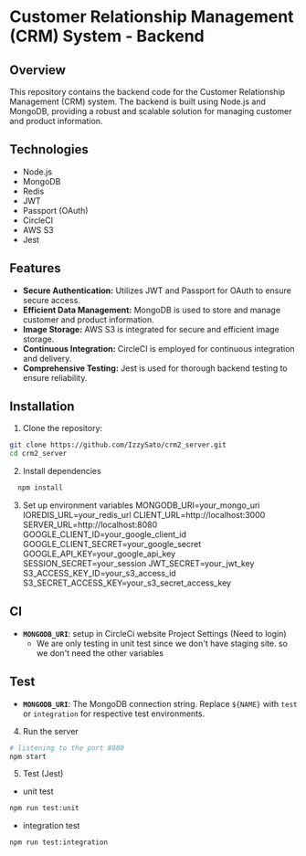 # Customer Relationship Management (CRM) System - Backend

## Overview
This repository contains the backend code for the Customer Relationship Management (CRM) system. The backend is built using Node.js and MongoDB, providing a robust and scalable solution for managing customer and product information.

## Technologies
- Node.js
- MongoDB
- Redis
- JWT
- Passport (OAuth)
- CircleCI
- AWS S3
- Jest

## Features
- **Secure Authentication:** Utilizes JWT and Passport for OAuth to ensure secure access.
- **Efficient Data Management:** MongoDB is used to store and manage customer and product information.
- **Image Storage:** AWS S3 is integrated for secure and efficient image storage.
- **Continuous Integration:** CircleCI is employed for continuous integration and delivery.
- **Comprehensive Testing:** Jest is used for thorough backend testing to ensure reliability.

## Installation

1. Clone the repository:
  ```bash
  git clone https://github.com/IzzySato/crm2_server.git
  cd crm2_server
  ```

2. Install dependencies
```bash
  npm install
```

3. Set up environment variables
MONGODB_URI=your_mongo_uri
IOREDIS_URL=your_redis_url
CLIENT_URL=http://localhost:3000
SERVER_URL=http://localhost:8080
GOOGLE_CLIENT_ID=your_google_client_id
GOOGLE_CLIENT_SECRET=your_google_secret
GOOGLE_API_KEY=your_google_api_key
SESSION_SECRET=your_session
JWT_SECRET=your_jwt_key
S3_ACCESS_KEY_ID=your_s3_access_id
S3_SECRET_ACCESS_KEY=your_s3_secret_access_key

## CI
- **`MONGODB_URI`**: setup in CircleCi website Project Settings (Need to login)
  - We are only testing in unit test since we don't have staging site. so we don't need the other variables

## Test
- **`MONGODB_URI`**: The MongoDB connection string. Replace `${NAME}` with `test` or `integration` for respective test environments.

4.  Run the server
```bash
# listening to the port 8080
npm start
```

5. Test (Jest)
- unit test
```bash
npm run test:unit
```
- integration test
```bash
npm run test:integration
```
